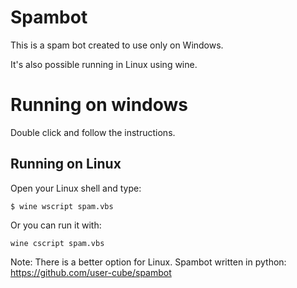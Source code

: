 # Spambot
This is a spam bot created to use only on Windows.

It's also possible running in Linux using wine.

# Running on windows
Double click and follow the instructions.

## Running on Linux
Open your Linux shell and type:
```
$ wine wscript spam.vbs
```
Or you can run it with:
```
wine cscript spam.vbs
```
Note: There is a better option for Linux. Spambot written in python: https://github.com/user-cube/spambot
